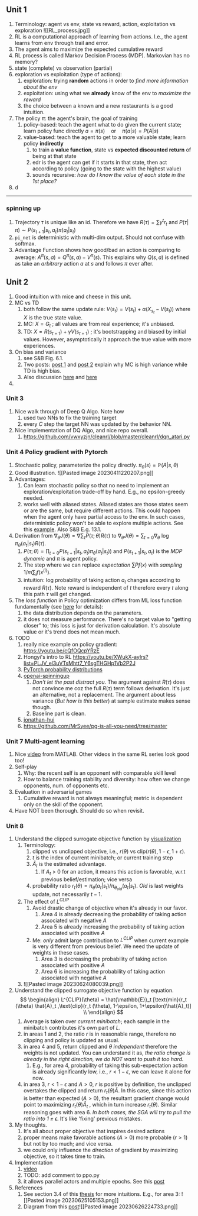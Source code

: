 ## Unit 1
1. Terminology: agent vs env, state vs reward, action, exploitation vs exploration
![[RL_process.jpg]]
2. RL is a computational approach of learning from actions. I.e., the agent learns from env through trail and error.
3. The agent aims to maximize the expected cumulative reward
4. RL process is called Markov Decision Process (MDP). Markovian has no memory?
5. state (complete) vs observation (partial)
6. exploration vs exploitation (type of actions): 
	1. exploration: trying **random** actions in order to *find more information about the env*
	2. exploitation: using what we **already** know of the env to *maximize the reward*
	3. the choice between a known and a new restaurants is a good intuition.
7. The policy $\pi$: the agent's brain, the goal of training
	1. policy-based: teach the agent what to do given the current state; learn policy func directly
			$a = \pi (s)\quad \mathrm{or} \quad \pi(a|s) = P(A|s)$
	2. value-based: teach the agent to get to a more valuable state; learn policy **indirectly**
		1. to train a **value function**, state vs **expected discounted return** of being at that state
		2. edr is the agent can get if it starts in that state, then act according to policy (going to the state with the highest value)
		3. sounds recursive: *how do I know the value of each state in the 1st place?*
8. d

---


### spinning up
1. Trajectory $\tau$ is unique like an id. Therefore we have $R(\tau) = \sum \gamma^t r_t$ and $P(\tau|\pi) \sim P(s_{t+1}|s_t, a_t)\pi(a_t|s_t)$ 
2. `pi_net` is deterministic with multi-dim output. Should not confuse with softmax.
3. Advantage Function shows how good/bad an action is comparing to average: $A^{\pi}(s, a)=Q^{\pi}(s, a)-V^{\pi}(s)$. This explains why $Q(s, a)$ is defined as take an *arbitrary* action $a$ at $s$ and follows $\pi$ ever after. 

## Unit 2
1. Good intuition with mice and cheese in this unit.
2. MC vs TD
	1. both follow the same update rule: $V(s_t) = V(s_t) + \alpha (X_{s_t} - V(s_t))$ where $X$ is the true state value.
	2. MC: $X = G_t$ ; all values are from real experience; it's unbiased.
	3. TD: $X = R(s_{t+1}) + \gamma V(s_{t+1})$ ; it's bootstrapping and biased by initial values. However, asymptotically it approach the true value with more experiences.
3. On bias and variance
	1. see S&B Fig. 6.1. 
	2. Two posts: [post 1](https://www.endtoend.ai/blog/bias-variance-tradeoff-in-reinforcement-learning/) and [post 2](https://blog.mlreview.com/making-sense-of-the-bias-variance-trade-off-in-deep-reinforcement-learning-79cf1e83d565explains) explain why MC is high variance while TD is high bias. 
	3. Also discussion [here](https://stats.stackexchange.com/questions/355820/why-do-temporal-difference-td-methods-have-lower-variance-than-monte-carlo-met) and [here](https://stats.stackexchange.com/questions/336974/when-are-monte-carlo-methods-preferred-over-temporal-difference-ones)
4. 


### Unit 3
1. Nice walk through of Deep Q Algo. Note how
	1. used two NNs to fix the training target
	2. every $C$ step the target NN was updated by the behavior NN.
2. Nice implementation of DQ Algo, and nice repo overall.
	1. https://github.com/vwxyzjn/cleanrl/blob/master/cleanrl/dqn_atari.py

### Unit 4 Policy gradient with Pytorch
1. Stochastic policy, parameterize the policy directly. $\pi_{\theta}(s)=\mathbb{P}(A|s, \theta)$
2. Good illustration. ![[Pasted image 20230411220207.png]]
3. Advantages:
	1. Can learn stochastic policy so that no need to implement an exploration/exploitation trade-off by hand. E.g., no epsilon-greedy needed.
	2. works well with aliased states. Aliased states are those states seem or are the same, but require different actions. This could happen when the agent only have partial access to the env. In such cases, deterministic policy won't be able to explore multiple actions. See this [example](https://youtu.be/y3oqOjHilio?t=1465). Also S&B E.g. 13.1.
4. Derivation from $\nabla_\theta J(\theta) = \nabla \sum_{\tau} P(\tau; \theta) R(\tau)$  to  $\nabla_\theta J(\theta) = \sum_{t=0} \nabla_{\theta} \ \log \pi_{\theta}(a_t|s_t)R(\tau)$.
	1. $P(\tau;\theta)=\prod_{t=0} P(s_{t+1}|s_t, a_t) \pi_{\theta}(a_t|s_t))$ and $P(s_{t+1}|s_t, a_t)$ is the *MDP dynamic* and $\pi$ is agent policy.
	2. The step where we can replace *expectation* $\sum P f(x)$ with *sampling* $1/m \sum_{i} f(x^{(i)})$. 
	3. intuition: log probability of taking action $a_t$ changes according to reward $R(\tau)$. Note reward is independent of $t$ therefore every $t$ along this path $\tau$ will get changed.
5. The *loss function* in Policy optimization differs from ML loss function fundamentally (see [here](https://spinningup.openai.com/en/latest/spinningup/rl_intro3.html#implementing-the-simplest-policy-gradient) for details):
	1. the data distribution depends on the parameters.
	2. it does not measure performance. There's no target value to "getting closer" to; this loss is just for derivation calculation. It's absolute value or it's trend does not mean much.
6. TODO
	1. really nice example on policy gradient: https://youtu.be/cQfOQcpYRzE
	2. Hongyi's intro to RL https://youtu.be/XWukX-ayIrs?list=PLJV_el3uVTsMhtt7_Y6sgTHGHp1Vb2P2J
	3. [PyTorch probability distributions](https://pytorch.org/docs/stable/distributions.html#)
	4. [openai-spinningup](https://spinningup.openai.com/en/latest/spinningup/rl_intro3.html)
		1. *Don't let the past distract you*. The argument against $R(\tau)$ does not convince me coz the full $R(\tau)$ term follows derivation. It's just an alternative, not a replacement. The argument about less variance (*But how is this better*) at sample estimate makes sense though.
		2. Baseline part is clean.
	5. [jonathan-hui](https://jonathan-hui.medium.com/rl-policy-gradients-explained-9b13b688b146)
	6. https://github.com/MrSyee/pg-is-all-you-need/tree/master

### Unit 7 Multi-agent learning
1. Nice [video](https://youtu.be/qgb0gyrpiGk) from MATLAB. Other videos in the same RL series look good too!
2. Self-play
	1. Why: the recent self is an opponent with comparable skill level
	2. How to balance training stability and diversity: how often we change opponents, num. of opponents etc.
3. Evaluation in adversarial games
	1. Cumulative reward is not always meaningful; metric is dependent only on the skill of the opponent.
4. Have NOT been thorough. Should do so when revisit.

### Unit 8
1. Understand the clipped surrogate objective function by [visualization](https://huggingface.co/learn/deep-rl-course/unit8/visualize?fw=pt)
	1. Terminology: 
		1. clipped vs unclipped objective, i.e., $r(\theta)$ vs $\text{clip}(r(\theta), 1-\epsilon, 1+\epsilon)$.
		2. $t$ is the index of current minibatch; or current training step
		3. $\hat{A}_t$ is the estimated advantage.
			1. If $A_t$ > 0 for an action, it means this action is favorable, w.r.t previous belief/estimation; vice versa	  
		4. probability ratio $r_t (\theta)=\pi_{\theta}(a_t|s_t)/\pi_{\theta_{old}}(a_t|s_t)$. *Old* is last weights update, not necessarily $t-1$.
	2. The effect of $L^{CLIP}$
		1. Avoid drastic change of objective when it's already in our favor. 
			1. Area 4 is already decreasing the probability of taking action associated with negative $A$
			2. Area 5 is already increasing the probability of taking action associated with positive $A$
		2. Me: *only* admit large contribution to $L^{CLIP}$ when current example is very different from previous belief. We need the update of weights in these cases.
			1. Area 3 is decreasing the probability of taking action associated with positive $A$
			2. Area 6 is increasing the probability of taking action associated with negative $A$ 
	3. ![[Pasted image 20230624080039.png]]
2. Understand the clipped surrogate objective function by equation.
		$$
	\begin{align}
		L^{CLIP}(\theta) = \hat{\mathbb{E}}_t [\text{min}(r_t (\theta) \hat{A}_t ,\text{clip}(r_t (\theta), 1-\epsilon, 1+\epsilon)\hat{A}_t)] \\
	\end{align}
	$$
	1. Average is taken over *current minibatch*; each sample in the minibatch contributes it's own part of $L$.
	2. in areas 1 and 2, the ratio $r$ is in reasonable range, therefore no clipping and policy is updated as usual. 
	3. in area 4 and 5, return clipped and $\theta$ *independent* therefore the weights is not updated. You can understand it as, *the ratio change is already in the right direction, we do NOT want to push it too hard.* 
		1. E.g., for area 4, probability of taking this sub-expectation action is already significantly low, i.e., $r<1-\epsilon$, we can leave it alone for now.
	4. in area 3, $r < 1-\epsilon$ and $A>0$, $r$ is positive by definition, the unclipped overtakes the clipped and return $r_t(\theta)\hat{A}$. In this case, since this action is better than expected ($A>0$), the resultant gradient change would point to maximizing $r_t(\theta)\hat{A}_t$ , which in turn increase $r_t(\theta)$. Similar reasoning goes with area 6. *In both cases, the SGA will try to pull the ratio into $1\pm \epsilon$*. It's like 'fixing' previous mistakes.
3. My thoughts.
	1. It's all about proper objective that inspires desired actions
	2. proper means make favorable actions ($A>0$) more probable ($r>1$) but not by too much; and vice versa.
	3. we could only influence the *direction* of gradient by maximizing objective, so it takes time to train.
4. Implementation
	1.  [video](https://www.youtube.com/watch?v=MEt6rrxH8W4&ab_channel=Weights%26Biases)
	2. TODO: add comment to ppo.py
	3. it allows parallel actors and multiple epochs. See this [post](https://stackoverflow.com/questions/46422845/what-is-the-way-to-understand-proximal-policy-optimization-algorithm-in-rl)
5. References
	1. See section 3.4 of this [thesis](https://fse.studenttheses.ub.rug.nl/25709/1/mAI_2021_BickD.pdf) for more intuitions. E.g., for area 3: ![[Pasted image 20230625105153.png]]
	2. Diagram from this [post](https://stackoverflow.com/questions/46422845/what-is-the-way-to-understand-proximal-policy-optimization-algorithm-in-rl)![[Pasted image 20230626224733.png]]

